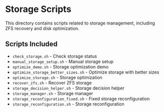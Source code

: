 # Storage Scripts

This directory contains scripts related to storage management, including ZFS recovery and disk optimization.

## Scripts Included

- `check_storage.sh` - Check storage status
- `manual_storage_setup.sh` - Manual storage setup
- `optimize_demo.sh` - Storage optimization demo
- `optimize_storage_better_sizes.sh` - Optimize storage with better sizes
- `optimize_storage.sh` - Storage optimization
- `recover_zfs.sh` - Recover ZFS storage
- `storage_decision_helper.sh` - Storage decision helper
- `storage_manager.sh` - Storage manager
- `storage_reconfiguration_fixed.sh` - Fixed storage reconfiguration
- `storage_reconfiguration.sh` - Storage reconfiguration
